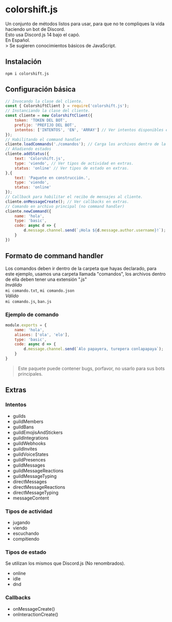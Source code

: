 # colorshift.js
Un conjunto de métodos listos para usar, para que no te compliques la vida haciendo un bot de Discord.
<br>Esto usa Discord.js 14 bajo el capó.
<br>En Español.
<br>> Se sugieren conocimientos básicos de JavaScript.

## Instalación
`npm i colorshift.js`
## Configuración básica
```js
// Invocando la clase del cliente.
const { ColorshiftClient } = require('colorshift.js');
// Instanciando la clase del cliente.
const cliente = new ColorshiftClient({
    token: 'TOKEN DEL BOT',
    prefijo: 'PREFIJO DEL BOT',
    intentos: ['INTENTOS', 'EN', 'ARRAY'] // Ver intentos disponibles en extras.
});
// Habilitando el command handler
cliente.loadCommands('./comandos'); // Carga los archivos dentro de la carpeta comandos.
// Añadiendo estados
cliente.addStatus({
    text: 'Colorshift.js',
    type: 'viendo', // Ver tipos de actividad en extras.
    status: 'online' // Ver tipos de estado en extras.
},{
    text: 'Paquete en construcción.',
    type: 'viendo',
    status: 'online'
});
// Callback para habilitar el recibo de mensajes al cliente.
cliente.onMessageCreate(); // Ver callbacks en extras.
// Comando en archivo principal (no command handler)
cliente.newCommand({
    name: 'hola',
    type: 'basic',
    code: async d => {
        d.message.channel.send(`¡Hola ${d.message.author.username}!`);
    }
})
```
## Formato de command handler
Los comandos deben ir dentro de la carpeta que hayas declarado, para este ejemplo, usamos una carpeta llamada "comandos", los archivos dentro de ella deben tener una extensión ".js"
<br>*Inválido*
<br>`mi comando.txt`, `mi comando.json`
<br>*Válido*
<br>`mi comando.js`, `ban.js`

### Ejemplo de comando
```js
module.exports = {
    name: 'hola',
    aliases: ['ola', 'elo'],
    type: 'basic',
    code: async d => {
        d.message.channel.send(`Alo papayera, turepera conlapapaya`);
    }
}
```
> Este paquete puede contener bugs, porfavor, no usarlo para sus bots principales.
## Extras
### Intentos
- guilds
- guildMembers
- guildBans
- guildEmojisAndStickers
- guildIntegrations
- guildWebhooks
- guildInvites
- guildVoiceStates
- guildPresences
- guildMessages
- guildMessageReactions
- guildMessageTyping
- directMessages
- directMessageReactions
- directMessageTyping
- messageContent
### Tipos de actividad
- jugando
- viendo
- escuchando
- compitiendo
### Tipos de estado
Se utilizan los mismos que Discord.js (No renombrados).
- online
- idle
- dnd
### Callbacks
- onMessageCreate()
- onInteractionCreate()